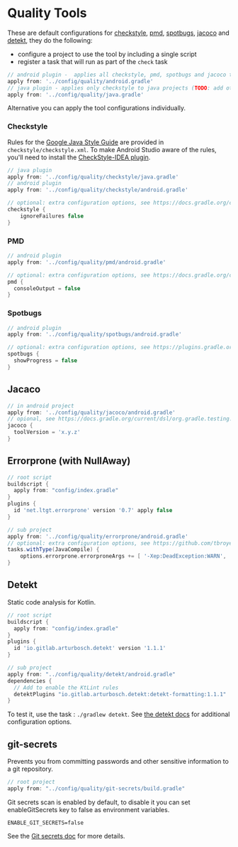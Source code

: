# Quality Tools
These are default configurations for [checkstyle](https://github.com/checkstyle/checkstyle), [pmd](https://github.com/pmd/pmd),
[spotbugs](https://plugins.gradle.org/plugin/com.github.spotbugs), [jacoco](https://github.com/jacoco/jacoco) and
[detekt](https://github.com/arturbosch/detekt), they do the following:

* configure a project to use the tool by including a single script
* register a task that will run as part of the `check` task
```groovy
// android plugin -  applies all checkstyle, pmd, spotbugs and jacoco to android projects
apply from: '../config/quality/android.gradle'
// java plugin - applies only checkstyle to java projects (TODO: add others)
apply from: '../config/quality/java.gradle'
```

Alternative you can apply the tool configurations individually.

### Checkstyle
Rules for the [Google Java Style Guide](https://google.github.io/styleguide/javaguide.html) are provided in `checkstyle/checkstyle.xml`.
To make Android Studio aware of the rules, you'll need to install the [CheckStyle-IDEA plugin](https://plugins.jetbrains.com/plugin/1065-checkstyle-idea).
```groovy
// java plugin
apply from: '../config/quality/checkstyle/java.gradle'
// android plugin
apply from: '../config/quality/checkstyle/android.gradle'

// optional: extra configuration options, see https://docs.gradle.org/current/dsl/org.gradle.api.plugins.quality.CheckstyleExtension.html
checkstyle {
    ignoreFailures false
}
```

### PMD
```groovy
// android plugin
apply from: '../config/quality/pmd/android.gradle'

// optional: extra configuration options, see https://docs.gradle.org/current/dsl/org.gradle.api.plugins.quality.PmdExtension.html
pmd {
  consoleOutput = false
}
```

### Spotbugs
```groovy
// android plugin
apply from: '../config/quality/spotbugs/android.gradle'

// optional: extra configuration options, see https://plugins.gradle.org/plugin/com.github.spotbugs
spotbugs {
  showProgress = false
}
```

## Jacaco
```groovy
// in android project
apply from: '../config/quality/jacoco/android.gradle'
// opional, see https://docs.gradle.org/current/dsl/org.gradle.testing.jacoco.plugins.JacocoPluginExtension.html
jacoco {
  toolVersion = 'x.y.z'
}
```

## Errorprone (with NullAway)
```groovy
// root script
buildscript {
  apply from: "config/index.gradle"
}
plugins {
  id 'net.ltgt.errorprone' version '0.7' apply false
}

// sub project
apply from: '../config/quality/errorprone/android.gradle'
// optional: extra configuration options, see https://github.com/tbroyer/gradle-errorprone-plugin and http://errorprone.info/docs/flags
tasks.withType(JavaCompile) {
    options.errorprone.errorproneArgs += [ '-Xep:DeadException:WARN', '-Xep:GuardedByValidator:OFF' ]
}
```

## Detekt
Static code analysis for Kotlin.

```groovy
// root script
buildscript {
  apply from: "config/index.gradle"
}
plugins {
  id 'io.gitlab.arturbosch.detekt' version '1.1.1'
}

// sub project
apply from: "../config/quality/detekt/android.gradle"
dependencies {
  // Add to enable the KtLint rules
  detektPlugins "io.gitlab.arturbosch.detekt:detekt-formatting:1.1.1"
}
```

To test it, use the task : `./gradlew detekt`. See [the detekt docs](https://arturbosch.github.io/detekt/groovydsl.html) for additional configuration options.

## git-secrets

Prevents you from committing passwords and other sensitive information to a git repository.

```groovy
// root project
apply from: "../config/quality/git-secrets/build.gradle"
```

Git secrets scan is enabled by default, to disable it you can set enableGitSecrets key to false as environment variables.

`ENABLE_GIT_SECRETS=false`

See the [Git secrets doc](https://github.com/awslabs/git-secrets#git-secrets) for more details.